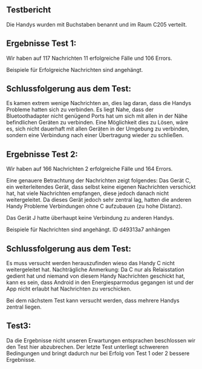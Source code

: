 Testbericht
--------------- 
Die Handys wurden mit Buchstaben benannt und im Raum C205 verteilt.


Ergebnisse Test 1: 
-----------

Wir haben auf 117 Nachrichten 11 erfolgreiche Fälle und 106 Errors. 

Beispiele für Erfolgreiche Nachrichten sind angehängt. 

Schlussfolgerung aus dem Test: 
-----------

Es kamen extrem wenige Nachrichten an, dies lag daran, dass die Handys Probleme hatten sich zu verbinden. Es liegt Nahe, dass der Bluetoothadapter nicht genügend Ports hat um sich mit allen in der Nähe befindlichen Geräten zu verbinden. Eine Möglichkeit dies zu Lösen, wäre es, sich nicht dauerhaft mit allen Geräten in der Umgebung zu verbinden, sondern eine Verbindung nach einer Übertragung wieder zu schließen. 

Ergebnisse Test 2: 
-----------
Wir haben auf 166 Nachrichten 2 erfolgreiche Fälle und 164 Errors. 

Eine genauere Betrachtung der Nachrichten zeigt folgendes: 
Das Gerät C, ein weiterleitendes Gerät, dass selbst keine eigenen Nachrichten verschickt hat, hat viele Nachrichten empfangen, diese jedoch danach nicht 			weitergeleitet. Da dieses Gerät jedoch sehr zentral lag, hatten die anderen Handy Probleme Verbindungen ohne C aufzubauen (zu hohe Distanz).
		
Das Gerät J hatte überhaupt keine Verbindung zu anderen Handys. 

Beispiele für Nachrichten sind angehängt. 
ID d49313a7 anhängen

Schlussfolgerung aus dem Test:
-----------

Es muss versucht werden herauszufinden wieso das Handy C nicht weitergeleitet hat. 
Nachträgliche Anmerkung: Da C nur als Relaisstation gedient hat und niemand von diesem Handy Nachrichten geschickt hat, kann es sein, dass Android in den Energiesparmodus gegangen ist und der App nicht erlaubt hat Nachrichten zu verschicken. 	
	
Bei dem nächstem Test kann versucht werden, dass mehrere Handys zentral liegen. 
	

Test3: 
-----------

Da die Ergebnisse nicht unseren Erwartungen entsprachen beschlossen wir den Test hier abzubrechen. Der letzte Test unterliegt schwereren Bedingungen und bringt dadurch nur bei Erfolg von Test 1 oder 2 bessere Ergebnisse. 


